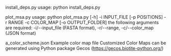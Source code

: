 install_deps.py
usage:  python install_deps.py

plot_msa.py
usage:  python plot_msa.py [-h] -i INPUT_FILE [-p POSITIONS] -r RANGE -c COLOR_MAP [-o OUTPUT_FOLDER]
        the following arguments are required: -i/--input_file (FASTA format), -r/--range, -c/--color_map (JSON format)

a_color_scheme.json
        Example color map file
        Customized Color Maps can be generated using Python package Gecos (https://gecos.biotite-python.org/)
